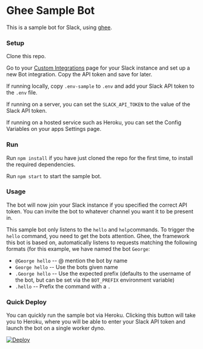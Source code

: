 # Ghee Sample Bot

This is a sample bot for Slack, using [ghee](https://github.com/elliottcarlson/ghee).

### Setup

Clone this repo.

Go to your [Custom Integrations](https://www.slack.com/apps/manage/custom-integrations)
page for your Slack instance and set up a new Bot integration. Copy the API
token and save for later.

If running locally, copy `.env-sample` to `.env` and add your Slack API token to
the `.env` file.

If running on a server, you can set the `SLACK_API_TOKEN` to the value of the
Slack API token.

If running on a hosted service such as Heroku, you can set the Config Variables
on your apps Settings page.

### Run

Run `npm install` if you have just cloned the repo for the first time, to
install the required dependencies.

Run `npm start` to start the sample bot.

### Usage

The bot will now join your Slack instance if you specified the correct API
token. You can invite the bot to whatever channel you want it to be present in.

This sample bot only listens to the `hello` and `help`commands. To trigger the
`hello` command, you need to get the bots attention. Ghee, the framework this bot
is based on, automatically listens to requests matching the following formats
(for this example, we have named the bot `George`:

- `@George hello` -- @ mention the bot by name
- `George hello` -- Use the bots given name
- `.George hello` -- Use the expected prefix (defaults to the username of the
  bot, but can be set via the `BOT_PREFIX` environment variable)
- `.hello` -- Prefix the command with a `.`

### Quick Deploy

You can quickly run the sample bot via Heroku. Clicking this button will take
you to Heroku, where you will be able to enter your Slack API token and launch
the bot on a single worker dyno.

[![Deploy](https://www.herokucdn.com/deploy/button.svg)](https://heroku.com/deploy)

